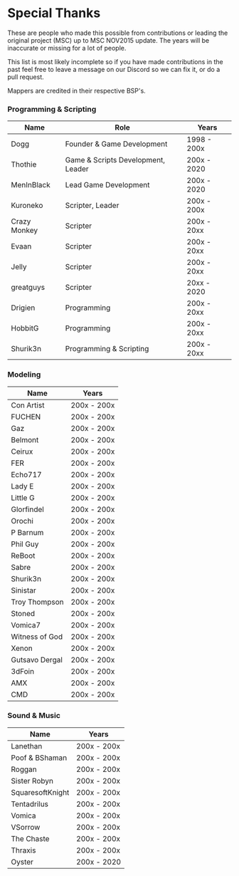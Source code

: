 # Special Thanks
These are people who made this possible from contributions or leading the original project (MSC) up to MSC NOV2015 update. The years will be inaccurate or missing for a lot of people.

This list is most likely incomplete so if you have made contributions in the past feel free to leave a message on our Discord so we can fix it, or do a pull request.

Mappers are credited in their respective BSP's.

### Programming & Scripting
| Name | Role | Years |
| ---- | ------------ | ----- |
| Dogg | Founder & Game Development | 1998 - 200x |
| Thothie | Game & Scripts Development, Leader | 200x - 2020 |
| MenInBlack | Lead Game Development | 200x - 2020 |
| Kuroneko | Scripter, Leader | 200x - 200x |
| Crazy Monkey | Scripter | 200x - 20xx |
| Evaan | Scripter | 200x - 20xx |
| Jelly | Scripter | 200x - 20xx |
| greatguys | Scripter | 20xx - 2020 |
| Drigien | Programming | 200x - 20xx |
| HobbitG | Programming | 200x - 20xx |
| Shurik3n | Programming & Scripting | 200x - 20xx |

### Modeling
| Name | Years |
| ---- | ------------ |
| Con Artist | 200x - 200x |
| FUCHEN | 200x - 200x |
| Gaz | 200x - 200x |
| Belmont | 200x - 200x |
| Ceirux | 200x - 200x |
| FER | 200x - 200x |
| Echo717 | 200x - 200x |
| Lady E | 200x - 200x |
| Little G | 200x - 200x |
| Glorfindel | 200x - 200x |
| Orochi | 200x - 200x |
| P Barnum | 200x - 200x |
| Phil Guy | 200x - 200x |
| ReBoot | 200x - 200x |
| Sabre | 200x - 200x |
| Shurik3n | 200x - 200x |
| Sinistar | 200x - 200x |
| Troy Thompson | 200x - 200x |
| Stoned | 200x - 200x |
| Vomica7 | 200x - 200x |
| Witness of God | 200x - 200x |
| Xenon | 200x - 200x |
| Gutsavo Dergal | 200x - 200x |
| 3dFoin | 200x - 200x |
| AMX | 200x - 200x |
| CMD | 200x - 200x |

### Sound & Music
| Name | Years |
| ---- | ------------ |
| Lanethan | 200x - 200x |
| Poof & BShaman | 200x - 200x |
| Roggan | 200x - 200x |
| Sister Robyn | 200x - 200x |
| SquaresoftKnight | 200x - 200x |
| Tentadrilus | 200x - 200x |
| Vomica | 200x - 200x |
| VSorrow | 200x - 200x |
| The Chaste | 200x - 200x |
| Thraxis | 200x - 200x |
| Oyster | 200x - 2020 |